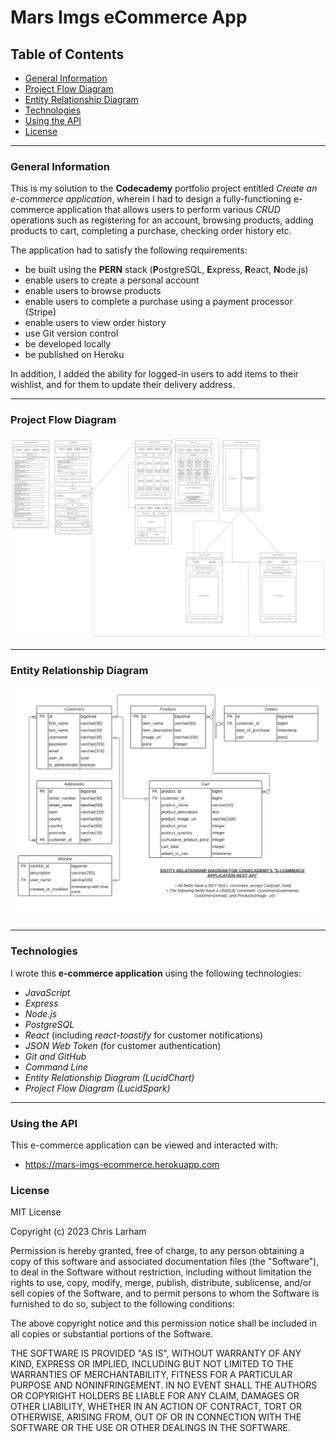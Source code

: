 # Mars Imgs eCommerce App

## Table of Contents

* [General Information](#general-information)
* [Project Flow Diagram](#project-flow-diagram)
* [Entity Relationship Diagram](#entity-relationship-diagram)
* [Technologies](#technologies)
* [Using the API](#using-the-api)
* [License](#license)

***

### General Information

This is my solution to the **Codecademy** portfolio project entitled *Create an e-commerce application*, wherein I had to design 
a fully-functioning e-commerce application that allows users to perform various *CRUD* operations such as registering for 
an account, browsing products, adding products to cart, completing a purchase, checking order history etc. 

The application had to satisfy the following requirements:

- be built using the <strong>PERN</strong> stack (<strong>P</strong>ostgreSQL, <strong>E</strong>xpress, <strong>R</strong>eact, <strong>N</strong>ode.js)
- enable users to create a personal account
- enable users to browse products
- enable users to complete a purchase using a payment processor (Stripe)
- enable users to view order history
- use Git version control
- be developed locally 
- be published on Heroku

In addition, I added the ability for logged-in users to add items to their wishlist, and for them to update their delivery address.

***

### Project Flow Diagram

![project flow diagram][project flow diagram]

[project flow diagram]: diagrams/Site%20Navigation.png
***

### Entity Relationship Diagram

![Entity Relationship Diagram][entity relationship diagram]

[entity relationship diagram]: diagrams/Codecademy%20Project%20ERD.png

***

### Technologies
  
I wrote this **e-commerce application** using the following technologies:

- *JavaScript*
- *Express*
- *Node.js* 
- *PostgreSQL*
- *React* (including *react-toastify* for customer notifications)
- *JSON Web Token* (for customer authentication)
- *Git and GitHub*
- *Command Line*
- *Entity Relationship Diagram (LucidChart)*
- *Project Flow Diagram (LucidSpark)*  
***

### Using the API

This e-commerce application can be viewed and interacted with:

- https://mars-imgs-ecommerce.herokuapp.com

### License

MIT License

Copyright (c) 2023 Chris Larham

Permission is hereby granted, free of charge, to any person obtaining a copy of this software and associated documentation files (the "Software"), to deal in the Software without restriction, including without limitation the rights to use, copy, modify, merge, publish, distribute, sublicense, and/or sell copies of the Software, and to permit persons to whom the Software is furnished to do so, subject to the following conditions:

The above copyright notice and this permission notice shall be included in all copies or substantial portions of the Software.

THE SOFTWARE IS PROVIDED "AS IS", WITHOUT WARRANTY OF ANY KIND, EXPRESS OR IMPLIED, INCLUDING BUT NOT LIMITED TO THE WARRANTIES OF MERCHANTABILITY, FITNESS FOR A PARTICULAR PURPOSE AND NONINFRINGEMENT. IN NO EVENT SHALL THE AUTHORS OR COPYRIGHT HOLDERS BE LIABLE FOR ANY CLAIM, DAMAGES OR OTHER LIABILITY, WHETHER IN AN ACTION OF CONTRACT, TORT OR OTHERWISE, ARISING FROM, OUT OF OR IN CONNECTION WITH THE SOFTWARE OR THE USE OR OTHER DEALINGS IN THE SOFTWARE.

